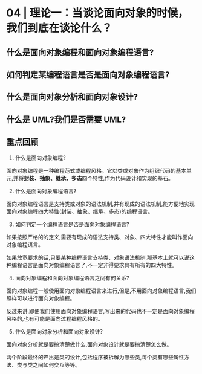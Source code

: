 # 04 | 理论一：当谈论面向对象的时候，我们到底在谈论什么？

## 什么是面向对象编程和面向对象编程语言?

## 如何判定某编程语言是否是面向对象编程语言?

## 什么是面向对象分析和面向对象设计?


## 什么是 UML?我们是否需要 UML?

## 重点回顾

1. 什么是面向对象编程?

面向对象编程是一种编程范式或编程风格。它以类或对象作为组织代码的基本单元,并将**封装、抽象、继承、多态**四个特性,作为代码设计和实现的基石。

2. 什么是面向对象编程语言?

面向对象编程语言是支持类或对象的语法机制,并有现成的语法机制,能方便地实现面向对象编程四大特性(封装、抽象、继承、多态)的编程语言。

3. 如何判定一个编程语言是否是面向对象编程语言?

如果按照严格的的定义,需要有现成的语法支持类、对象、四大特性才能叫作面向对象编程语言。

如果放宽要求的话,只要某种编程语言支持类、对象语法机制,那基本上就可以说这种编程语言是面向对象编程语言了,不一定非得要求具有所有的四大特性。


4. 面向对象编程和面向对象编程语言之间有何关系?

面向对象编程一般使用面向对象编程语言来进行,但是,不用面向对象编程语言,我们照样可以进行面向对象编程。

反过来讲,即便我们使用面向对象编程语言,写出来的代码也不一定是面向对象编程风格的,也有可能是面向过程编程风格的。


5. 什么是面向对象分析和面向对象设计?

面向对象分析就是要搞清楚做什么,面向对象设计就是要搞清楚怎么做。

两个阶段最终的产出是类的设计,包括程序被拆解为哪些类,每个类有哪些属性方法、类与类之间如何交互等等。